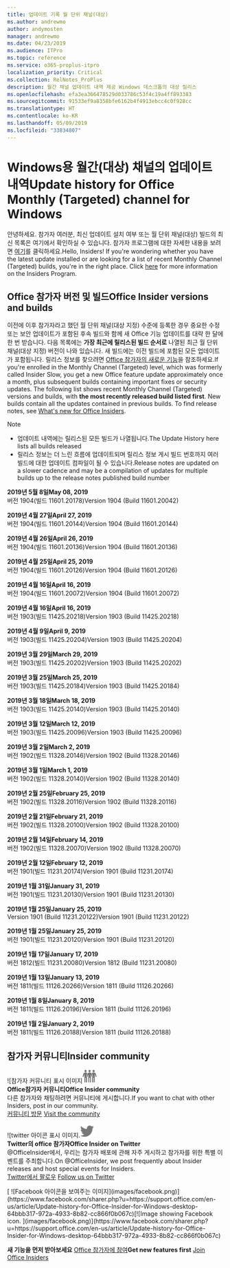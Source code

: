 ```yaml
---
title: 업데이트 기록 월 단위 채널(대상)
ms.author: andrewmo
author: andymosten
manager: andrewmo
ms.date: 04/23/2019
ms.audience: ITPro
ms.topic: reference
ms.service: o365-proplus-itpro
localization_priority: Critical
ms.collection: RelNotes_ProPlus
description: 월간 채널 업데이트 내역 제공 Windows 데스크톱의 대상 릴리스
ms.openlocfilehash: efa3ea366478529d033786c53f4c19a4ff893383
ms.sourcegitcommit: 91533ef9a8358bfe6162b4f4913ebcc4c0f928cc
ms.translationtype: HT
ms.contentlocale: ko-KR
ms.lasthandoff: 05/09/2019
ms.locfileid: "33834807"
---
```

# <a name="update-history-for-office-monthly-targeted-channel-for-windows"></a><span data-ttu-id="6042f-103">Windows용 월간(대상) 채널의 업데이트 내역</span><span class="sxs-lookup"><span data-stu-id="6042f-103">Update history for Office Monthly (Targeted) channel for Windows</span></span>

<span data-ttu-id="6042f-p101">안녕하세요. 참가자 여러분, 최신 업데이트 설치 여부 또는 월 단위 채널(대상) 빌드의 최신 목록은 여기에서 확인하실 수 있습니다. 참가자 프로그램에 대한 자세한 내용을 보려면 [여기](https://insider.office.com/)를 클릭하세요.</span><span class="sxs-lookup"><span data-stu-id="6042f-p101">Hello, Insiders! If you're wondering whether you have the latest update installed or are looking for a list of recent Monthly Channel (Targeted) builds, you're in the right place. Click [here](https://insider.office.com/) for more information on the Insiders Program.</span></span>

## <a name="office-insider-versions-and-builds"></a><span data-ttu-id="6042f-107">Office 참가자 버전 및 빌드</span><span class="sxs-lookup"><span data-stu-id="6042f-107">Office Insider versions and builds</span></span>

<span data-ttu-id="6042f-p102">이전에 이후 참가자라고 했던 월 단위 채널(대상 지정) 수준에 등록한 경우 중요한 수정 또는 보안 업데이트가 포함된 후속 빌드와 함께 새 Office 기능 업데이트를 대략 한 달에 한 번 받습니다. 다음 목록에는 **가장 최근에 릴리스된 빌드 순서로** 나열된 최근 월 단위 채널(대상 지정) 버전이 나와 있습니다. 새 빌드에는 이전 빌드에 포함된 모든 업데이트가 포함됩니다. 릴리스 정보를 찾으려면 [Office 참가자의 새로운 기능](https://support.office.com/ko-KR/article/what-s-new-for-office-insiders-c152d1e2-96ff-4ce9-8c14-e74e13847a24)을 참조하세요.</span><span class="sxs-lookup"><span data-stu-id="6042f-p102">If you're enrolled in the Monthly Channel (Targeted) level, which was formerly called Insider Slow, you get a new Office feature update approximately once a month, plus subsequent builds containing important fixes or security updates. The following list shows recent Monthly Channel (Targeted) versions and builds, with **the most recently released build listed first**. New builds contain all the updates contained in previous builds. To find release notes, see [What's new for Office Insiders](https://support.office.com/ko-KR/article/what-s-new-for-office-insiders-c152d1e2-96ff-4ce9-8c14-e74e13847a24).</span></span>

> [!NOTE]
> - <span data-ttu-id="6042f-112">업데이트 내역에는 릴리스된 모든 빌드가 나열됩니다.</span><span class="sxs-lookup"><span data-stu-id="6042f-112">The Update History here lists all builds released</span></span>
> - <span data-ttu-id="6042f-113">릴리스 정보는 더 느린 흐름에 업데이트되며 릴리스 정보 게시 빌드 번호까지 여러 빌드에 대한 업데이트 컴파일이 될 수 있습니다.</span><span class="sxs-lookup"><span data-stu-id="6042f-113">Release notes are updated on a slower cadence and may be a compilation of updates for multiple builds up to the release notes published build number</span></span>

[//]: # (제거하지 마십시오)

<span data-ttu-id="6042f-115">**2019년 5월 8일**</span><span class="sxs-lookup"><span data-stu-id="6042f-115">**May 08, 2019**</span></span><br/>
<span data-ttu-id="6042f-116">버전 1904(빌드 11601.20178)</span><span class="sxs-lookup"><span data-stu-id="6042f-116">Version 1904 (Build 11601.20042)</span></span><br/>

<span data-ttu-id="6042f-117">**2019년 4월 27일**</span><span class="sxs-lookup"><span data-stu-id="6042f-117">**April 27, 2019**</span></span><br/>
<span data-ttu-id="6042f-118">버전 1904(빌드 11601.20144)</span><span class="sxs-lookup"><span data-stu-id="6042f-118">Version 1904 (Build 11601.20144)</span></span><br/>

<span data-ttu-id="6042f-119">**2019년 4월 26일**</span><span class="sxs-lookup"><span data-stu-id="6042f-119">**April 26, 2019**</span></span><br/>
<span data-ttu-id="6042f-120">버전 1904(빌드 11601.20136)</span><span class="sxs-lookup"><span data-stu-id="6042f-120">Version 1904 (Build 11601.20136)</span></span><br/>

<span data-ttu-id="6042f-121">**2019년 4월 25일**</span><span class="sxs-lookup"><span data-stu-id="6042f-121">**April 25, 2019**</span></span><br/>
<span data-ttu-id="6042f-122">버전 1904(빌드 11601.20126)</span><span class="sxs-lookup"><span data-stu-id="6042f-122">Version 1904 (Build 11601.20126)</span></span><br/>

<span data-ttu-id="6042f-123">**2019년 4월 16일**</span><span class="sxs-lookup"><span data-stu-id="6042f-123">**April 16, 2019**</span></span><br/>
<span data-ttu-id="6042f-124">버전 1904(빌드 11601.20072)</span><span class="sxs-lookup"><span data-stu-id="6042f-124">Version 1904 (Build 11601.20072)</span></span><br/>

<span data-ttu-id="6042f-125">**2019년 4월 16일**</span><span class="sxs-lookup"><span data-stu-id="6042f-125">**April 16, 2019**</span></span><br/>
<span data-ttu-id="6042f-126">버전 1903(빌드 11425.20218)</span><span class="sxs-lookup"><span data-stu-id="6042f-126">Version 1903 (Build 11425.20218)</span></span><br/>

<span data-ttu-id="6042f-127">**2019년 4월 9일**</span><span class="sxs-lookup"><span data-stu-id="6042f-127">**April 9, 2019**</span></span><br/>
<span data-ttu-id="6042f-128">버전 1903(빌드 11425.20204)</span><span class="sxs-lookup"><span data-stu-id="6042f-128">Version 1903 (Build 11425.20204)</span></span><br/>

<span data-ttu-id="6042f-129">**2019년 3월 29일**</span><span class="sxs-lookup"><span data-stu-id="6042f-129">**March 29, 2019**</span></span><br/> <span data-ttu-id="6042f-130">버전 1903(빌드 11425.20202)</span><span class="sxs-lookup"><span data-stu-id="6042f-130">Version 1903 (Build 11425.20202)</span></span><br/>

<span data-ttu-id="6042f-131">**2019년 3월 25일**</span><span class="sxs-lookup"><span data-stu-id="6042f-131">**March 25, 2019**</span></span><br/> <span data-ttu-id="6042f-132">버전 1903(빌드 11425.20184)</span><span class="sxs-lookup"><span data-stu-id="6042f-132">Version 1903 (Build 11425.20184)</span></span><br/>

<span data-ttu-id="6042f-133">**2019년 3월 18일**</span><span class="sxs-lookup"><span data-stu-id="6042f-133">**March 18, 2019**</span></span><br/> <span data-ttu-id="6042f-134">버전 1903(빌드 11425.20140)</span><span class="sxs-lookup"><span data-stu-id="6042f-134">Version 1903 (Build 11425.20140)</span></span><br/>

<span data-ttu-id="6042f-135">**2019년 3월 12일**</span><span class="sxs-lookup"><span data-stu-id="6042f-135">**March 12, 2019**</span></span><br/> <span data-ttu-id="6042f-136">버전 1903(빌드 11425.20096)</span><span class="sxs-lookup"><span data-stu-id="6042f-136">Version 1903 (Build 11425.20096)</span></span><br/>

<span data-ttu-id="6042f-137">**2019년 3월 2일**</span><span class="sxs-lookup"><span data-stu-id="6042f-137">**March 2, 2019**</span></span><br/> <span data-ttu-id="6042f-138">버전 1902(빌드 11328.20146)</span><span class="sxs-lookup"><span data-stu-id="6042f-138">Version 1902 (Build 11328.20146)</span></span><br/>

<span data-ttu-id="6042f-139">**2019년 3월 1일**</span><span class="sxs-lookup"><span data-stu-id="6042f-139">**March 1, 2019**</span></span><br/> <span data-ttu-id="6042f-140">버전 1902(빌드 11328.20140)</span><span class="sxs-lookup"><span data-stu-id="6042f-140">Version 1902 (Build 11328.20140)</span></span><br/>

<span data-ttu-id="6042f-141">**2019년 2월 25일**</span><span class="sxs-lookup"><span data-stu-id="6042f-141">**February 25, 2019**</span></span><br/> <span data-ttu-id="6042f-142">버전 1902(빌드 11328.20116)</span><span class="sxs-lookup"><span data-stu-id="6042f-142">Version 1902 (Build 11328.20116)</span></span><br/>

<span data-ttu-id="6042f-143">**2019년 2월 21일**</span><span class="sxs-lookup"><span data-stu-id="6042f-143">**February 21, 2019**</span></span><br/> <span data-ttu-id="6042f-144">버전 1902(빌드 11328.20100)</span><span class="sxs-lookup"><span data-stu-id="6042f-144">Version 1902 (Build 11328.20100)</span></span><br/>

<span data-ttu-id="6042f-145">**2019년 2월 14일**</span><span class="sxs-lookup"><span data-stu-id="6042f-145">**February 14, 2019**</span></span><br/> <span data-ttu-id="6042f-146">버전 1902(빌드 11328.20070)</span><span class="sxs-lookup"><span data-stu-id="6042f-146">Version 1902 (Build 11328.20070)</span></span><br/>

<span data-ttu-id="6042f-147">**2019년 2월 12일**</span><span class="sxs-lookup"><span data-stu-id="6042f-147">**February 12, 2019**</span></span><br/> <span data-ttu-id="6042f-148">버전 1901(빌드 11231.20174)</span><span class="sxs-lookup"><span data-stu-id="6042f-148">Version 1901 (Build 11231.20174)</span></span><br/>

<span data-ttu-id="6042f-149">**2019년 1월 31일**</span><span class="sxs-lookup"><span data-stu-id="6042f-149">**January 31, 2019**</span></span><br/> <span data-ttu-id="6042f-150">버전 1901(빌드 11231.20130)</span><span class="sxs-lookup"><span data-stu-id="6042f-150">Version 1901 (Build 11231.20130)</span></span><br/> 

<span data-ttu-id="6042f-151">**2019년 1월 25일**</span><span class="sxs-lookup"><span data-stu-id="6042f-151">**January 25, 2019**</span></span><br/> <span data-ttu-id="6042f-152">Version 1901 (Build 11231.20122)</span><span class="sxs-lookup"><span data-stu-id="6042f-152">Version 1901 (Build 11231.20122)</span></span><br/> 

<span data-ttu-id="6042f-153">**2019년 1월 25일**</span><span class="sxs-lookup"><span data-stu-id="6042f-153">**January 25, 2019**</span></span><br/> <span data-ttu-id="6042f-154">버전 1901(빌드 11231.20120)</span><span class="sxs-lookup"><span data-stu-id="6042f-154">Version 1901 (Build 11231.20120)</span></span><br/> 

<span data-ttu-id="6042f-155">**2019년 1월 17일**</span><span class="sxs-lookup"><span data-stu-id="6042f-155">**January 17, 2019**</span></span><br/> <span data-ttu-id="6042f-156">버전 1812(빌드 11231.20080)</span><span class="sxs-lookup"><span data-stu-id="6042f-156">Version 1812 (Build 11231.20080)</span></span><br/> 

<span data-ttu-id="6042f-157">**2019년 1월 13일**</span><span class="sxs-lookup"><span data-stu-id="6042f-157">**January 13, 2019**</span></span><br/> <span data-ttu-id="6042f-158">버전 1811(빌드 11126.20266)</span><span class="sxs-lookup"><span data-stu-id="6042f-158">Version 1811 (Build 11126.20266)</span></span><br/>

<span data-ttu-id="6042f-159">**2019년 1월 8일**</span><span class="sxs-lookup"><span data-stu-id="6042f-159">**January 8, 2019**</span></span><br/> <span data-ttu-id="6042f-160">버전 1811(빌드 11126.20196)</span><span class="sxs-lookup"><span data-stu-id="6042f-160">Version 1811 (build 11126.20196)</span></span><br/> 

<span data-ttu-id="6042f-161">**2019년 1월 2일**</span><span class="sxs-lookup"><span data-stu-id="6042f-161">**January 2, 2019**</span></span><br/> <span data-ttu-id="6042f-162">버전 1811(빌드 11126.20188)</span><span class="sxs-lookup"><span data-stu-id="6042f-162">Version 1811 (build 11126.20188)</span></span><br/> 


## <a name="insider-community"></a><span data-ttu-id="6042f-163">참가자 커뮤니티</span><span class="sxs-lookup"><span data-stu-id="6042f-163">Insider community</span></span>

<span data-ttu-id="6042f-164">![참가자 커뮤니티 표시 이미지</span><span class="sxs-lookup"><span data-stu-id="6042f-164">![Image showing insider community.</span></span> ](images/insidercommunity.png)<br/>
<span data-ttu-id="6042f-165">**Office참가자 커뮤니티**</span><span class="sxs-lookup"><span data-stu-id="6042f-165">**Office Insider community**</span></span><br/> <span data-ttu-id="6042f-166">다른 참가자와 채팅하려면 커뮤니티에 게시합니다.</span><span class="sxs-lookup"><span data-stu-id="6042f-166">If you want to chat with other Insiders, post in our community.</span></span><br/><span data-ttu-id="6042f-167"> 
[커뮤니티 방문](https://go.microsoft.com/fwlink/?linkid=843493)</span><span class="sxs-lookup"><span data-stu-id="6042f-167"> 
[Visit the community](https://go.microsoft.com/fwlink/?linkid=843493)</span></span><br/> 

<span data-ttu-id="6042f-168">![twitter 아이콘 표시 이미지.</span><span class="sxs-lookup"><span data-stu-id="6042f-168">![Image showing twitter icon.</span></span> ](images/twitter.png)<br/>
<span data-ttu-id="6042f-169">**Twitter의 office 참가자**</span><span class="sxs-lookup"><span data-stu-id="6042f-169">**Office Insider on Twitter**</span></span><br/> <span data-ttu-id="6042f-170">@OfficeInsider에서, 우리는 참가자 배포에 관해 자주 게시하고 참가자를 위한 특별 이벤트를 주최합니다.</span><span class="sxs-lookup"><span data-stu-id="6042f-170">On @OfficeInsider, we post frequently about Insider releases and host special events for Insiders.</span></span><br/><span data-ttu-id="6042f-171"> 
[Twitter에서 팔로우](https://go.microsoft.com/fwlink/?linkid=717717)</span><span class="sxs-lookup"><span data-stu-id="6042f-171"> 
[Follow us on Twitter](https://go.microsoft.com/fwlink/?linkid=717717)</span></span><br/> 

<span data-ttu-id="6042f-172">
  [
  ![Facebook 아이콘을 보여주는 이미지](images/facebook.png)](https://www.facebook.com/sharer.php?u=https://support.office.com/en-us/article/Update-history-for-Office-Insider-for-Windows-desktop-64bbb317-972a-4933-8b82-cc866f0b067c)</span><span class="sxs-lookup"><span data-stu-id="6042f-172">[![Image showing Facebook icon. ](images/facebook.png)](https://www.facebook.com/sharer.php?u=https://support.office.com/en-us/article/Update-history-for-Office-Insider-for-Windows-desktop-64bbb317-972a-4933-8b82-cc866f0b067c)</span></span>       


<span data-ttu-id="6042f-173">**새 기능을 먼저 받아보세요**
[Office 참가자에 참여](https://insider.office.com/)</span><span class="sxs-lookup"><span data-stu-id="6042f-173">**Get new features first**
[Join Office Insiders](https://insider.office.com/)</span></span>
